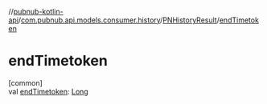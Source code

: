 //[pubnub-kotlin-api](../../../index.md)/[com.pubnub.api.models.consumer.history](../index.md)/[PNHistoryResult](index.md)/[endTimetoken](end-timetoken.md)

# endTimetoken

[common]\
val [endTimetoken](end-timetoken.md): [Long](https://kotlinlang.org/api/latest/jvm/stdlib/kotlin/-long/index.html)
